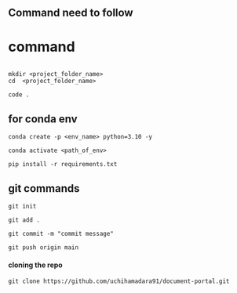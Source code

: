 ## Command need to follow


# command 
```

mkdir <project_folder_name>
cd  <project_folder_name>
```

```
code .
```

## for conda env
```
conda create -p <env_name> python=3.10 -y

```
```
conda activate <path_of_env>
```

```
pip install -r requirements.txt
```

## git commands
```
git init
```

```
git add .
```

```
git commit -m "commit message"
```

```
git push origin main

```
#### cloning the repo

```
git clone https://github.com/uchihamadara91/document-portal.git
```